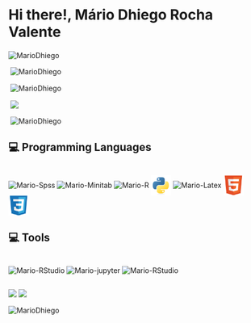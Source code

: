 
# Hi there!, Mário Dhiego Rocha Valente

<p><img align="center" src="https://github-readme-stats.vercel.app/api/top-langs?username=MarioDhiego&langs_count=20&show_icons=true&locale=en&layout=compact" alt="MarioDhiego" /></p>

<p>&nbsp;<img align="center" src="https://github-readme-stats.vercel.app/api?username=MarioDhiego&show_icons=true&locale=en" alt="MarioDhiego" /></p>
<p>&nbsp;<img align="center" src="https://github-readme-streak-stats.herokuapp.com/?user=MarioDhiego" alt="MarioDhiego" /></p>
<p>&nbsp;<img align="center" src="https://github-profile-summary-cards.vercel.app/api/cards/profile-details?username=MarioDhiego&theme=github" /></p>
<p>&nbsp;<img align="center" src="https://github-stats-alpha.vercel.app/api?username=MarioDhiego&bc=ebebeb&ic=0E8AD9" alt="MarioDhiego" /></p>

## :computer: Programming Languages

<div style="display: inline_block"><br>
<img align="center" alt="Mario-Spss" height="40" width="40" src="https://cdn.jsdelivr.net/gh/devicons/devicon/icons/spss/spss-plain.svg" />
<img align="center" alt="Mario-Minitab" height="40" width="40" src="https://cdn.jsdelivr.net/gh/devicons/devicon/icons/minitab/minitab-original.svg" />
<img align="center" alt="Mario-R" height="40" width="40" src="https://cdn.jsdelivr.net/gh/devicons/devicon/icons/r/r-original.svg" />
<img align="center" alt="Mario-Python" height="40" width="40" src="https://raw.githubusercontent.com/devicons/devicon/master/icons/python/python-original.svg"/>
<img align="center" alt="Mario-Latex" height="40" width="40" src="https://cdn.jsdelivr.net/gh/devicons/devicon/icons/latex/latex-original.svg" />
<img align="center" alt="Mario-HTML" height="40" width="40" src="https://raw.githubusercontent.com/devicons/devicon/master/icons/html5/html5-original.svg"/>
<img align="center" alt="Mario-CSS" height="40" width="40" src="https://raw.githubusercontent.com/devicons/devicon/master/icons/css3/css3-original.svg"/>
</div>


 ## :computer: Tools
 
<div style="display: inline_block"><br>
<img align="center" alt="Mario-RStudio" height="40" width="40" src="https://cdn.jsdelivr.net/gh/devicons/devicon/icons/rstudio/rstudio-original.svg" />
<img align="center" alt="Mario-jupyter" height="40" width="40" src="https://cdn.jsdelivr.net/gh/devicons/devicon/icons/jupyter/jupyter-original wordmark.svg" /> 
 <img align="center" alt="Mario-RStudio" height="40" width="40" src="https://cdn.jsdelivr.net/gh/devicons/devicon/icons/github/github-original-wordmark.svg" />
  <div> 
  
  ##
 
<div> 
  <a href = "mailto:mario.valente@detran.pa.gov.br"><img src="https://img.shields.io/badge/-Gmail-%23333?style=for-the-badge&logo=gmail&logoColor=white" target="_blank"></a>
  <a href="https://www.linkedin.com/in/mario-diego-valente-9b721223" target="_blank"><img src="https://img.shields.io/badge/-LinkedIn-%230077B5?style=for-the-badge&logo=linkedin&logoColor=white" target="_blank"></a> 
 </div>
 <p align="left"> <img src="https://komarev.com/ghpvc/?username=MarioDhiego&label=Profile%20views&color=0e75b6&style=flat" alt="MarioDhiego" /> </p>

